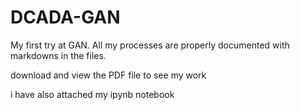 # DCADA-GAN

My first try at GAN. All my processes are properly documented with markdowns in the files.

download and view the PDF file to see my work


i have also attached my ipynb notebook
